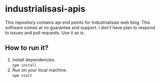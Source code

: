 # industrialisasi-apis
This repository contains api end points for Industrialisasi web blog. This software comes at no guarantee and support. I don't have plan to respond to issues and pull requests. Use it as is.

## How to run it?
1. Install dependencies.\
```npm install```
2. Run on your local machine.\
```npm start```
    
